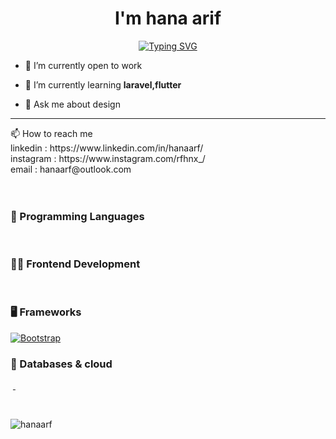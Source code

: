 
<h1 align="center">I'm hana arif</h1>

<p align="center">
<a href="https://git.io/typing-svg"><img src="https://readme-typing-svg.herokuapp.com?font=Fira+Code&pause=1000&color=5C7DA9&center=true&random=false&width=435&lines=web+developer;mobile+app+developer;web+designer" alt="Typing SVG" /></a>
</p>

- 🔭 I’m currently open to work

- 🌱 I’m currently learning **laravel,flutter**

- 💬 Ask me about design


<hr>
📫 How to reach me <br>
linkedin : https://www.linkedin.com/in/hanaarf/ <br> instagram : https://www.instagram.com/rfhnx_/ <br> email : hanaarf@outlook.com  <br>
<br><br>


### 📁 Programming Languages
<p>
        <a href="#"><img alt="" src="https://img.shields.io/badge/javascript-00000F.svg?style=for-the-badge&logo=javascript&logoColor=white"></a>
        <a href="#"><img alt="" src="https://img.shields.io/badge/php-%23777BB4.svg?style=for-the-badge&logo=php&logoColor=white"></a>
        <a href="#"><img alt="" src="https://img.shields.io/badge/dart-%230175C2.svg?style=for-the-badge&logo=dart&logoColor=white"></a>
        
### 👨‍💻 Frontend Development
<p>
    <a href="#"><img alt="" src="https://img.shields.io/badge/vuejs-6DA55F.svg?style=for-the-badge&logo=Vue.js&logoColor=white"></a>
    <a href="#"><img alt="" src="https://img.shields.io/badge/Bootstrap-563D7C?style=for-the-badge&logo=bootstrap&logoColor=white"></a>
    <a href="#"><img alt="" src="https://img.shields.io/badge/TailwindCSS-563D7C?style=for-the-badge&logo=TailwindCSS&logoColor=white"></a>
       
### 🖥️ Frameworks
<p>
    <a href="#"><img alt="Bootstrap" src="https://img.shields.io/badge/Bootstrap-563D7C?style=for-the-badge&logo=bootstrap&logoColor=white"></a>
    <a href="#"><img alt="" src="https://img.shields.io/badge/Flutter-%2302569B.svg?style=for-the-badge&logo=Flutter&logoColor=white"></a>
    <a href="#"><img alt="" src="https://img.shields.io/badge/laravel-%23FF2D20.svg?style=for-the-badge&logo=laravel&logoColor=white"></a>
    <a href="#"><img alt="" src="https://img.shields.io/badge/node.js-6DA55F?style=for-the-badge&logo=node.js&logoColor=white"></a>

</p>

### 📄 Databases & cloud
<p>
    <a href="#"><img alt="" src="https://img.shields.io/badge/MySQL-00000F?style=for-the-badge&logo=mysql&logoColor=white"></a>
    <a href="#"><img alt="" src="https://img.shields.io/badge/postgres-%23316192.svg?style=for-the-badge&logo=postgresql&logoColor=white"</a>
    <a href="#"><img alt="" src ="https://img.shields.io/badge/Firebase-039BE5?style=for-the-badge&logo=Firebase&logoColor=white"></a>
</p>
</p>

<br>
<p><img align="left" src="https://github-readme-stats.vercel.app/api/top-langs?username=hanaarf&show_icons=true&locale=en&layout=compact" alt="hanaarf" /></p>



